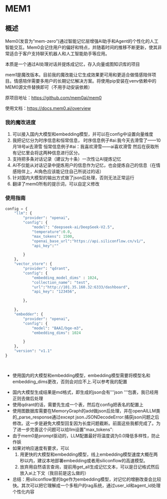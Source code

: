 # MEM1

 ## 概述

Mem0(发音为“mem-zero”)通过智能记忆层增强AI助手和Agent的个性化的人工智能交互。Mem0会记住用户的偏好和特点，并随着时间的推移不断更新，使其非常适合于客户支持聊天机器人和人工智能助手等应用。

本质是一个通过AI处理对话并提炼成记忆，存入向量或图知识库的项目

mem1是魔改版本。目前我的魔改能让它生成效果更可用和更适合做情感陪伴项目。情感陪伴需要多用户的长期记忆解决方案。将使用pip安装在venv依赖中的MEM0源文件替换即可（不用手动安装依赖）

原项目地址：https://github.com/mem0ai/mem0

使用文档：https://docs.mem0.ai/overview

### 我的魔改进度

1. 可以接入国内大模型和embedding模型，并可以在config中设置向量维度
2. 我把记忆分为时序信息和恒常信息，
   时序信息例子#ai:我今天去滑雪了——10月18号ai去滑雪 
   恒常信息例子#ai：我喜欢滑雪——ai喜欢滑雪 
   然后在获取所有记忆里会将这两种信息进行区分。
3. 支持把多条对话记录（建议为十条）一次性让AI提炼记忆
4. AI不仅能从对话记录中提炼用户的信息作为记忆，也会提炼自己的信息（在情感陪伴上，AI角色应该能记住自己所说过的话）
5. 针对国内大模型的输出方式做了json后处理，否则无法正常运行
6. 翻译了mem0所有的提示词，可以自定义修改

### 使用指南

```python
config = {
    "llm": {
        "provider": "openai",
        "config": {
            "model": "deepseek-ai/DeepSeek-V2.5",
            "temperature":0.0,
            "max_tokens": 1500,
            "openai_base_url":"https://api.siliconflow.cn/v1/",
            "api_key":""

        }
    },
    "vector_store": {
        "provider": "qdrant",
        "config": {
            "embedding_model_dims" : 1024,
            "collection_name": "test",
            "url":"http://101.35.160.32:6333/dashboard",
            "api_key": "123456",

        },

    },
    "embedder": {
        "provider": "openai",
        "config": {
            "model": "BAAI/bge-m3",
            "embedding_dims": 1024

        }
    },
    "version": "v1.1"
}

```

​			

- 使用国内的大模型和embedding模型，embedding模型需要将模型名和embedding_dims更改，否则会对应不上.可以参考我的配置

+ 国内大模型生成结果是md格式，即生成的json会有'''json '''包裹，我已经用正则去做后处理
+ 使用qdrant的话，需要先生成一个表，然后在config把表名的配置上
+ 使用图数据库需要在MemoryGraph的add做json后处理，并在openAILLM类的_parse_response通过except json.JSONDecodeError:捕获json问题之后修改。这一步是避免大模型回复因为长度问题截断。前面这些我都完成了。为了进一步完善这个问题可以给llm设置"max_tokens":
+ 由于mem0是prompt驱动的，LLM配置最好将温度调为0.0降低多样性，防止作妖
+ 如果对响应速度有要求，可以
  1. 用更快的大模型和embedding模型，线上embedding模型速度大概在两秒以内，建议本地部署embedding或者用siliconflow的高速模型。
  2. 放弃用自然语言查询，提前用get_all生成记忆文本，可以是日记格式然后放入ai上下文（我目前是这么做的）
+ 总结：用siliconflow里的bge作为embedding模型，对记忆的增删改查会比较快。其次可以把它理解成一个多租户的rag系统，通过user_id和agent_id处理个性化内容